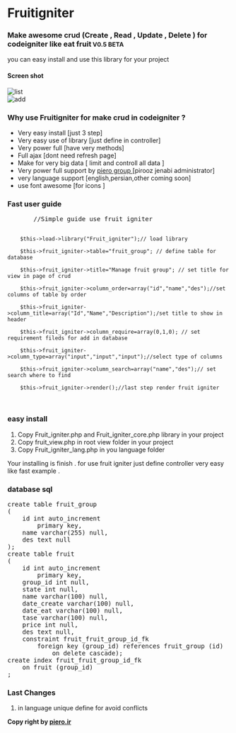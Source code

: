 # Fruitigniter 

<h3> Make awesome crud (Create , Read , Update , Delete ) for codeigniter like eat fruit<small> V0.5 BETA </small></h3>
<p> you can easy install and use this library for your project </p>

<h4> Screen shot  </h4>
<img src="http://www.piero.ir/fruitigniter/screenshot/fruitigniter-sc1.jpg" alt="list" >
<br/>
<img src="http://www.piero.ir/fruitigniter/screenshot/fruitigniter-sc2.jpg" alt="add" >


<h3> Why use Fruitigniter for make crud in codeigniter ? </h3>
<ul>
<li> Very easy install [just 3 step] </li>
<li> Very easy use of library [just define in controller] </li>
<li> Very power full [have very methods] </li>
<li> Full ajax [dont need refresh page]  </li>
<li> Make for very big data  [ limit and controll all data ] </li>
<li> Very power full support by <a href='http://www.piero.ir'> piero group </a> [pirooz jenabi administrator] </li>
<li> very language support [english,persian,other coming soon] </li>
<li> use font awesome [for icons ] </li>
</ul>

<h3> Fast user guide  </h3>
<pre>
       //Simple guide use fruit igniter
        
        $this->load->library("Fruit_igniter");// load library
        
        $this->fruit_igniter->table="fruit_group"; // define table for database
        
        $this->fruit_igniter->title="Manage fruit group"; // set title for view in page of crud
        
        $this->fruit_igniter->column_order=array("id","name","des");//set columns of table by order

        $this->fruit_igniter->column_title=array("Id","Name","Description");/set title to show in header
       
        $this->fruit_igniter->column_require=array(0,1,0); // set requirement fileds for add in database 
      
        $this->fruit_igniter->column_type=array("input","input","input");//select type of columns
       
        $this->fruit_igniter->column_search=array("name","des");// set search where to find 
       
        $this->fruit_igniter->render();//last step render fruit igniter
</pre>


<h3> easy install </h3>
<ol>
<li> Copy Fruit_igniter.php and Fruit_igniter_core.php library in your project </li>
<li> Copy fruit_view.php in root view folder in your project  </li>
<li> Copy Fruit_igniter_lang.php in you language folder  </li>
</ol>
<p> Your installing is finish . for use fruit igniter just define controller very easy like fast example .</p>

<h3> database sql   </h3>
<pre>
create table fruit_group
(
	id int auto_increment
		primary key,
	name varchar(255) null,
	des text null
);
create table fruit
(
	id int auto_increment
		primary key,
	group_id int null,
	state int null,
	name varchar(100) null,
	date_create varchar(100) null,
	date_eat varchar(100) null,
	tase varchar(100) null,
	price int null,
	des text null,
	constraint fruit_fruit_group_id_fk
		foreign key (group_id) references fruit_group (id)
			on delete cascade);
create index fruit_fruit_group_id_fk
	on fruit (group_id)
;
</pre>
<h3> Last Changes </h3>
<ol>
<li> in language unique define for avoid conflicts   </li>
</ol>
<b> Copy right by  <a href="http://www.piero.ir" >piero.ir </a> </b>


